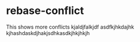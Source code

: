 # rebase-conflict

This shows more  conflicts kjaldjfalkjdf
asdfkjhkdajhk
kjhashdaskdjhakjsdhkasdkjhkjhkjh
